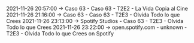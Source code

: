 2021-11-26 20:57:00 -> Caso 63 - Caso 63 - T2E2 - La Vida Copia al Cine
2021-11-26 21:16:00 -> Caso 63 - Caso 63 - T2E3 - Olvida Todo lo que Crees
2021-11-26 23:13:00 -> Spotify Studios - Caso 63 - T2E3 - Olvida Todo lo que Crees
2021-11-26 23:22:00 -> open.spotify.com - unknown - T2E3 - Olvida Todo lo que Crees on Spotify
